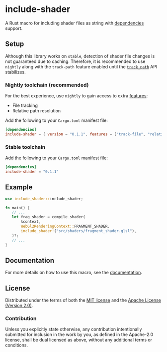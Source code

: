 # include-shader

A Rust macro for including shader files as string with [dependencies](https://docs.rs/include-shader/latest/include_shader/macro.include_shader.html#dependencies) support.

## Setup

Although this library works on `stable`, detection of shader file changes is not guaranteed due to caching. Therefore, it is recommended to use `nightly` 
along with the `track-path` feature enabled until the [`track_path`](https://doc.rust-lang.org/stable/proc_macro/tracked_path/fn.path.html) API stabilizes.

### Nightly toolchain (recommended)

For the best experience, use `nightly` to gain access to extra [features](https://docs.rs/include-shader/latest/include_shader/index.html#optional-features):

- File tracking
- Relative path resolution

Add the following to your `Cargo.toml` manifest file:

```toml
[dependencies]
include-shader = { version = "0.1.1", features = ["track-file", "relative-path"] }
```

### Stable toolchain

Add the following to your `Cargo.toml` manifest file:

```toml
[dependencies]
include-shader = "0.1.1"
```

## Example

```rust
use include_shader::include_shader;

fn main() {
   // ...
   let frag_shader = compile_shader(
       &context,
       WebGl2RenderingContext::FRAGMENT_SHADER,
       include_shader!("src/shaders/fragment_shader.glsl"),
   )?;
   // ...
}
```

## Documentation

For more details on how to use this macro, see the [documentation](https://docs.rs/include-shader/latest/include_shader/macro.include_shader.html).

## License

Distributed under the terms of both the [MIT license](LICENSE-MIT) and the [Apache License (Version 2.0)](LICENSE-APACHE).

### Contribution
Unless you explicitly state otherwise, any contribution intentionally submitted
for inclusion in the work by you, as defined in the Apache-2.0 license, shall be
dual licensed as above, without any additional terms or conditions.